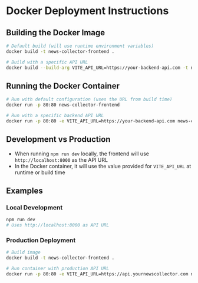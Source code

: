 # Docker Deployment Instructions

## Building the Docker Image

```bash
# Default build (will use runtime environment variables)
docker build -t news-collector-frontend .

# Build with a specific API URL
docker build --build-arg VITE_API_URL=https://your-backend-api.com -t news-collector-frontend .
```

## Running the Docker Container

```bash
# Run with default configuration (uses the URL from build time)
docker run -p 80:80 news-collector-frontend

# Run with a specific backend API URL
docker run -p 80:80 -e VITE_API_URL=https://your-backend-api.com news-collector-frontend
```

## Development vs Production

- When running `npm run dev` locally, the frontend will use `http://localhost:8000` as the API URL
- In the Docker container, it will use the value provided for `VITE_API_URL` at runtime or build time

## Examples

### Local Development

```bash
npm run dev
# Uses http://localhost:8000 as API URL
```

### Production Deployment

```bash
# Build image
docker build -t news-collector-frontend .

# Run container with production API URL
docker run -p 80:80 -e VITE_API_URL=https://api.yournewscollector.com news-collector-frontend
```
